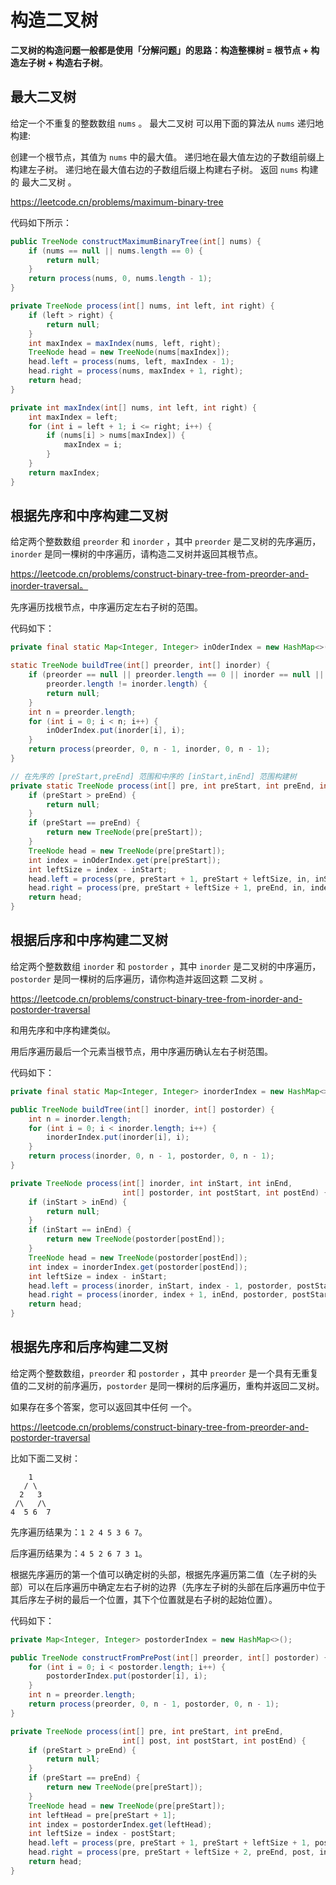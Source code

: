 # 构造二叉树

**二叉树的构造问题一般都是使用「分解问题」的思路：构造整棵树 = 根节点 + 构造左子树 + 构造右子树**。



## 最大二叉树

给定一个不重复的整数数组 `nums` 。 最大二叉树 可以用下面的算法从 `nums` 递归地构建:

创建一个根节点，其值为 `nums` 中的最大值。
递归地在最大值左边的子数组前缀上构建左子树。
递归地在最大值右边的子数组后缀上构建右子树。
返回 `nums` 构建的 最大二叉树 。

https://leetcode.cn/problems/maximum-binary-tree

代码如下所示：

```java
public TreeNode constructMaximumBinaryTree(int[] nums) {
    if (nums == null || nums.length == 0) {
        return null;
    }
    return process(nums, 0, nums.length - 1);
}

private TreeNode process(int[] nums, int left, int right) {
    if (left > right) {
        return null;
    }
    int maxIndex = maxIndex(nums, left, right);
    TreeNode head = new TreeNode(nums[maxIndex]);
    head.left = process(nums, left, maxIndex - 1);
    head.right = process(nums, maxIndex + 1, right);
    return head;
}

private int maxIndex(int[] nums, int left, int right) {
    int maxIndex = left;
    for (int i = left + 1; i <= right; i++) {
        if (nums[i] > nums[maxIndex]) {
            maxIndex = i;
        }
    }
    return maxIndex;
}
```

## 根据先序和中序构建二叉树

给定两个整数数组 `preorder` 和 `inorder` ，其中 `preorder` 是二叉树的先序遍历， `inorder` 是同一棵树的中序遍历，请构造二叉树并返回其根节点。

https://leetcode.cn/problems/construct-binary-tree-from-preorder-and-inorder-traversal。

先序遍历找根节点，中序遍历定左右子树的范围。

代码如下：

```java
private final static Map<Integer, Integer> inOderIndex = new HashMap<>();

static TreeNode buildTree(int[] preorder, int[] inorder) {
    if (preorder == null || preorder.length == 0 || inorder == null || inorder.length == 0 ||
        preorder.length != inorder.length) {
        return null;
    }
    int n = preorder.length;
    for (int i = 0; i < n; i++) {
        inOderIndex.put(inorder[i], i);
    }
    return process(preorder, 0, n - 1, inorder, 0, n - 1);
}

// 在先序的 [preStart,preEnd] 范围和中序的 [inStart,inEnd] 范围构建树
private static TreeNode process(int[] pre, int preStart, int preEnd, int[] in, int inStart, int inEnd) {
    if (preStart > preEnd) {
        return null;
    }
    if (preStart == preEnd) {
        return new TreeNode(pre[preStart]);
    }
    TreeNode head = new TreeNode(pre[preStart]);
    int index = inOderIndex.get(pre[preStart]);
    int leftSize = index - inStart;
    head.left = process(pre, preStart + 1, preStart + leftSize, in, inStart, index - 1);
    head.right = process(pre, preStart + leftSize + 1, preEnd, in, index + 1, inEnd);
    return head;
}
```

## 根据后序和中序构建二叉树

给定两个整数数组 `inorder` 和 `postorder` ，其中 `inorder` 是二叉树的中序遍历， `postorder` 是同一棵树的后序遍历，请你构造并返回这颗 二叉树 。

https://leetcode.cn/problems/construct-binary-tree-from-inorder-and-postorder-traversal

和用先序和中序构建类似。

用后序遍历最后一个元素当根节点，用中序遍历确认左右子树范围。

代码如下：

```java
private final static Map<Integer, Integer> inorderIndex = new HashMap<>();

public TreeNode buildTree(int[] inorder, int[] postorder) {
    int n = inorder.length;
    for (int i = 0; i < inorder.length; i++) {
        inorderIndex.put(inorder[i], i);
    }
    return process(inorder, 0, n - 1, postorder, 0, n - 1);
}

private TreeNode process(int[] inorder, int inStart, int inEnd,
                         int[] postorder, int postStart, int postEnd) {
    if (inStart > inEnd) {
        return null;
    }
    if (inStart == inEnd) {
        return new TreeNode(postorder[postEnd]);
    }
    TreeNode head = new TreeNode(postorder[postEnd]);
    int index = inorderIndex.get(postorder[postEnd]);
    int leftSize = index - inStart;
    head.left = process(inorder, inStart, index - 1, postorder, postStart, postStart + leftSize - 1);
    head.right = process(inorder, index + 1, inEnd, postorder, postStart + leftSize, postEnd - 1);
    return head;
}
```

## 根据先序和后序构建二叉树

给定两个整数数组，`preorder` 和 `postorder` ，其中 `preorder` 是一个具有无重复值的二叉树的前序遍历，`postorder` 是同一棵树的后序遍历，重构并返回二叉树。

如果存在多个答案，您可以返回其中任何 一个。

https://leetcode.cn/problems/construct-binary-tree-from-preorder-and-postorder-traversal

比如下面二叉树：

```
    1
   / \
  2   3
 /\   /\
4  5 6  7 
```

先序遍历结果为：`1 2 4 5 3 6 7`。

后序遍历结果为：`4 5 2 6 7 3 1`。

根据先序遍历的第一个值可以确定树的头部，根据先序遍历第二值（左子树的头部）可以在后序遍历中确定左右子树的边界（先序左子树的头部在后序遍历中位于其后序左子树的最后一个位置，其下个位置就是右子树的起始位置）。

代码如下：

```java
private Map<Integer, Integer> postorderIndex = new HashMap<>();

public TreeNode constructFromPrePost(int[] preorder, int[] postorder) {
    for (int i = 0; i < postorder.length; i++) {
        postorderIndex.put(postorder[i], i);
    }
    int n = preorder.length;
    return process(preorder, 0, n - 1, postorder, 0, n - 1);
}

private TreeNode process(int[] pre, int preStart, int preEnd,
                         int[] post, int postStart, int postEnd) {
    if (preStart > preEnd) {
        return null;
    }
    if (preStart == preEnd) {
        return new TreeNode(pre[preStart]);
    }
    TreeNode head = new TreeNode(pre[preStart]);
    int leftHead = pre[preStart + 1];
    int index = postorderIndex.get(leftHead);
    int leftSize = index - postStart;
    head.left = process(pre, preStart + 1, preStart + leftSize + 1, post, postStart, index);
    head.right = process(pre, preStart + leftSize + 2, preEnd, post, index + 1, postEnd - 1);
    return head;
}
```





